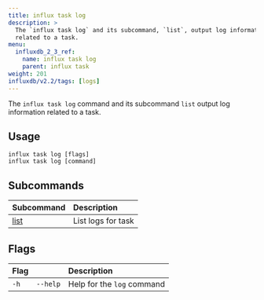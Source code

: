 ```yaml
---
title: influx task log
description: >
  The `influx task log` and its subcommand, `list`, output log information
  related to a task.
menu:
  influxdb_2_3_ref:
    name: influx task log
    parent: influx task
weight: 201
influxdb/v2.2/tags: [logs]
---
```


The `influx task log` command and its subcommand `list` output log information related to a task.

## Usage
```
influx task log [flags]
influx task log [command]
```

## Subcommands
| Subcommand                                                | Description        |
|:----------                                                |:-----------        |
| [list](/influxdb/v2.2/reference/cli/influx/task/log/list) | List logs for task |

## Flags
| Flag |          | Description                |
|:---- |:---      |:-----------                |
| `-h` | `--help` | Help for the `log` command |
